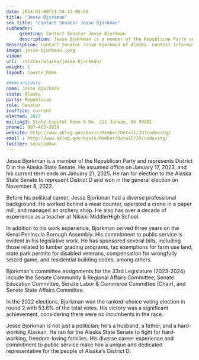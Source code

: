 ```yaml
---
date: 2024-01-08T11:54:12-05:00
title: "Jesse Bjorkman"
seo_title: "contact Senator Jesse Bjorkman"
subheader:
     greeting: Contact Senator Jesse Bjorkman
     description: Jesse Bjorkman is a member of the Republican Party and represents District D in the Alaska State Senate. He assumed office on January 17, 2023, and his current term ends on January 21, 2025. He ran for election to the Alaska State Senate to represent District D and won in the general election on November 8, 2022.
description: Contact Senator Jesse Bjorkman of Alaska. Contact information for Jesse Bjorkman includes email address, phone number, and mailing address.
image: jesse-bjorkman.jpeg
video:
url:  /states/alaska/jesse-bjorkman/
weight: 1
layout: course_home

####candidate
name: Jesse Bjorkman
state: Alaska
party: Republican
role: Senator
inoffice: current
elected: 2023
mailing1: State Capitol Room 9 Rm. 211 Juneau, AK 99801
phone1: 907-465-2828
website: http://www.akleg.gov/basis/Member/Detail/33?code=stg/
email : http://www.akleg.gov/basis/Member/Detail/33?code=stg/
twitter: senstedman
---
```


Jesse Bjorkman is a member of the Republican Party and represents District D in the Alaska State Senate. He assumed office on January 17, 2023, and his current term ends on January 21, 2025. He ran for election to the Alaska State Senate to represent District D and won in the general election on November 8, 2022.

Before his political career, Jesse Bjorkman had a diverse professional background. He worked behind a meat counter, operated a crane in a paper mill, and managed an archery shop. He also has over a decade of experience as a teacher at Nikiski Middle/High School.

In addition to his work experience, Bjorkman served three years on the Kenai Peninsula Borough Assembly. His commitment to public service is evident in his legislative work. He has sponsored several bills, including those related to lumber grading programs, tax exemptions for farm use land, state park permits for disabled veterans, compensation for wrongfully seized game, and residential building codes, among others.

Bjorkman's committee assignments for the 33rd Legislature (2023-2024) include the Senate Community & Regional Affairs Committee, Senate Education Committee, Senate Labor & Commerce Committee (Chair), and Senate State Affairs Committee.

In the 2022 elections, Bjorkman won the ranked-choice voting election in round 2 with 53.6% of the total votes. His victory was a significant achievement, considering there were no incumbents in the race.

Jesse Bjorkman is not just a politician; he's a husband, a father, and a hard-working Alaskan. He ran for the Alaska State Senate to fight for hard-working, freedom-loving families. His diverse career experience and commitment to public service make him a unique and dedicated representative for the people of Alaska's District D.
